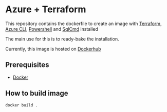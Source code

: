 # Azure + Terraform

This repository contains the dockerfile to create an image with [Terraform](https://www.pulumi.com/),  [Azure CLI](https://docs.microsoft.com/en-us/cli/azure/?view=azure-cli-latest), [Powershell](https://github.com/PowerShell/PowerShell) and [SqlCmd](https://docs.microsoft.com/en-us/sql/tools/sqlcmd-utility?view=sql-server-ver15) installed

The main use for this is to ready-bake the installation.

Currently, this image is hosted on [Dockerhub](https://hub.docker.com/repository/docker/njlnick/az-terraform)

## Prerequisites

* [Docker](https://docs.docker.com/get-docker/)

## How to build image

```bash
docker build .
```
